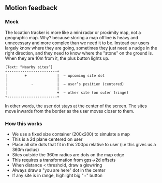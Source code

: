 ## Motion feedback 

### Mock

The location tracker is more like a mini radar or proximity map, not a geographic map. Why? because storing a map offline is heavy and unnecessary and more complex than we need it to be. Instead our users largely know where they are going, sometimes they just need a nudge in the right direction, and they need to know where the "stone" on the ground is. When they are 10m from it, the plus button lights up. 

```
[Text: “Nearby sites”]
+-----------------------+
|        +              |  ← upcoming site dot
|                       |
|           -           |  ← user’s position (centered)
|                       |
|                       +  ← other site (on outer fringe)
+-----------------------+
```

In other words, the user dot stays at the center of the screen. The sites move inwards from the border as the user moves closer to them. 


### How this works 

* We use a fixed size container (200x200) to simulate a map
* This is a 2d plane centered on user 
* Place all site dots that fit in this 200px relative to user (i.e this gives us a 360m radius)
* Sites outside the 360m radius are dots on the map edge
* This requires a transformation from gps->2d offsets
* When distance < threshold, draw a glow/ring
* Always draw a "you are here" dot in the center
* If any site is in range, highlight big "+" button 




